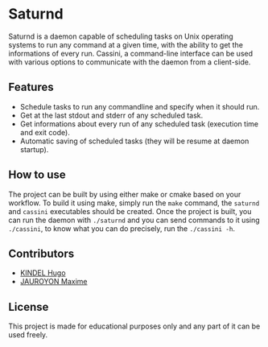 # Saturnd

Saturnd is a daemon capable of scheduling tasks on Unix operating systems to run any command at a given time, with the ability to get the informations of every run. Cassini, a command-line interface can be used with various options to communicate with the daemon from a client-side.

## Features

- Schedule tasks to run any commandline and specify when it should run.
- Get at the last stdout and stderr of any scheduled task.
- Get informations about every run of any scheduled task (execution time and exit code).
- Automatic saving of scheduled tasks (they will be resume at daemon startup).

## How to use

The project can be built by using either make or cmake based on your workflow.
To build it using make, simply run the `make` command, the `saturnd` and `cassini` executables should be created.
Once the project is built, you can run the daemon with `./saturnd` and you can
send commands to it using `./cassini`, to know what you can do precisely,
run the `./cassini -h`.

## Contributors

- [KINDEL Hugo](https://gaufre.informatique.univ-paris-diderot.fr/hugokindel)
- [JAUROYON Maxime](https://gaufre.informatique.univ-paris-diderot.fr/jauroyon)

## License

This project is made for educational purposes only and any part of it can be used freely.